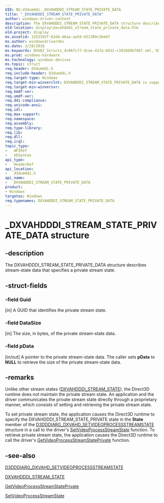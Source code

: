 ```yaml
---
UID: NS:d3dumddi._DXVAHDDDI_STREAM_STATE_PRIVATE_DATA
title: "_DXVAHDDDI_STREAM_STATE_PRIVATE_DATA"
author: windows-driver-content
description: The DXVAHDDDI_STREAM_STATE_PRIVATE_DATA structure describes stream-state data that specifies a private stream state.
old-location: display\dxvahdddi_stream_state_private_data.htm
old-project: display
ms.assetid: 1352392f-62d4-46aa-aa59-651309c36e6f
ms.author: windowsdriverdev
ms.date: 3/29/2018
ms.keywords: DXVA2_Structs_4c06fc77-dcae-41fa-b831-c3918ddbf467.xml, DXVAHDDDI_STREAM_STATE_PRIVATE_DATA, DXVAHDDDI_STREAM_STATE_PRIVATE_DATA structure [Display Devices], _DXVAHDDDI_STREAM_STATE_PRIVATE_DATA, d3dumddi/DXVAHDDDI_STREAM_STATE_PRIVATE_DATA, display.dxvahdddi_stream_state_private_data
ms.prod: windows-hardware
ms.technology: windows-devices
ms.topic: struct
req.header: d3dumddi.h
req.include-header: D3dumddi.h
req.target-type: Windows
req.target-min-winverclnt: DXVAHDDDI_STREAM_STATE_PRIVATE_DATA is supported beginning with the Windows 7 operating system.
req.target-min-winversvr: 
req.kmdf-ver: 
req.umdf-ver: 
req.ddi-compliance: 
req.unicode-ansi: 
req.idl: 
req.max-support: 
req.namespace: 
req.assembly: 
req.type-library: 
req.lib: 
req.dll: 
req.irql: 
topic_type:
-	APIRef
-	kbSyntax
api_type:
-	HeaderDef
api_location:
-	d3dumddi.h
api_name:
-	DXVAHDDDI_STREAM_STATE_PRIVATE_DATA
product:
- Windows
targetos: Windows
req.typenames: DXVAHDDDI_STREAM_STATE_PRIVATE_DATA
---
```


# _DXVAHDDDI_STREAM_STATE_PRIVATE_DATA structure


## -description


The DXVAHDDDI_STREAM_STATE_PRIVATE_DATA structure describes stream-state data that specifies a private stream state. 


## -struct-fields




### -field Guid

[in] A GUID that identifies the private stream state.  


### -field DataSize

[in] The size, in bytes, of the private stream-state data. 


### -field pData

[in/out] A pointer to the private stream-state data. The caller sets <b>pData</b> to <b>NULL</b> to retrieve the size of the private stream-state data. 


## -remarks



Unlike other stream states (<a href="https://msdn.microsoft.com/library/windows/hardware/ff563068">DXVAHDDDI_STREAM_STATE</a>), the Direct3D runtime does not maintain the private stream state. An application and the driver communicates the private stream state directly through a proprietary manner, which consists of setting and retrieving the private stream state. 

To set private stream state, the application causes the Direct3D runtime to specify the DXVAHDDDI_STREAM_STATE_PRIVATE state in the <b>State</b> member of the <a href="https://msdn.microsoft.com/library/windows/hardware/ff543098">D3DDDIARG_DXVAHD_SETVIDEOPROCESSSTREAMSTATE</a> structure in a call to the driver's <a href="https://msdn.microsoft.com/b48fbe58-056a-4c3b-8e1e-c65515c21ee4">SetVideoProcessStreamState</a> function. To retrieve private stream state, the application causes the Direct3D runtime to call the driver's <a href="https://msdn.microsoft.com/0503b382-8ed3-461e-906f-27953ac5f757">GetVideoProcessStreamStatePrivate</a> function. 




## -see-also




<a href="https://msdn.microsoft.com/library/windows/hardware/ff543098">D3DDDIARG_DXVAHD_SETVIDEOPROCESSSTREAMSTATE</a>



<a href="https://msdn.microsoft.com/library/windows/hardware/ff563068">DXVAHDDDI_STREAM_STATE</a>



<a href="https://msdn.microsoft.com/0503b382-8ed3-461e-906f-27953ac5f757">GetVideoProcessStreamStatePrivate</a>



<a href="https://msdn.microsoft.com/b48fbe58-056a-4c3b-8e1e-c65515c21ee4">SetVideoProcessStreamState</a>
 

 

